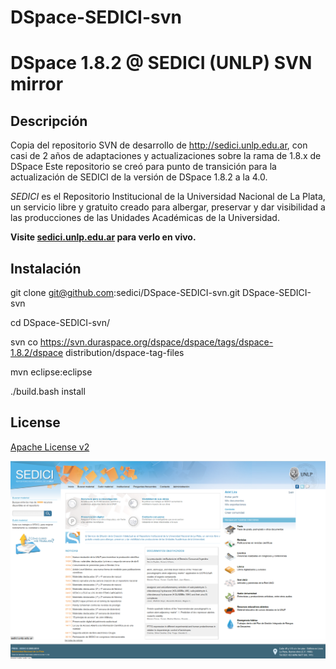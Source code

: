 DSpace-SEDICI-svn
=================

# DSpace 1.8.2 @ SEDICI (UNLP) SVN mirror

## Descripción
Copia del repositorio SVN de desarrollo de http://sedici.unlp.edu.ar, con casi de 2 años de adaptaciones y actualizaciones sobre la rama de 1.8.x de DSpace 
Este repositorio se creó para punto de transición para la actualización de SEDICI de la versión de DSpace 1.8.2 a la 4.0.


*SEDICI* es el Repositorio Institucional de la Universidad Nacional de La Plata, un servicio libre y gratuito creado para albergar, preservar y dar visibilidad a las producciones de las Unidades Académicas de la Universidad.

**Visite [sedici.unlp.edu.ar](http://sedici.unlp.edu.ar.) para verlo en vivo.**

## Instalación

git clone git@github.com:sedici/DSpace-SEDICI-svn.git DSpace-SEDICI-svn

cd DSpace-SEDICI-svn/

svn co https://svn.duraspace.org/dspace/dspace/tags/dspace-1.8.2/dspace distribution/dspace-tag-files

mvn eclipse:eclipse

./build.bash install

## License

[Apache License v2](http://www.apache.org/licenses/LICENSE-2.0.html)



![Screenshot](screenshot_sedici.png?raw=true)

